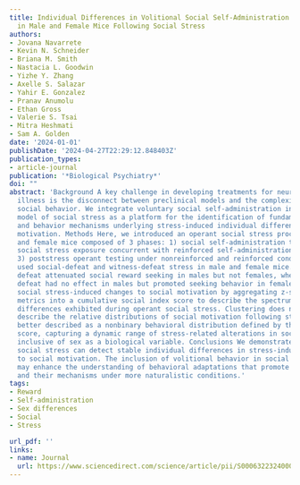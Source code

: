 ```yaml
---
title: Individual Differences in Volitional Social Self-Administration and Motivation
  in Male and Female Mice Following Social Stress
authors:
- Jovana Navarrete
- Kevin N. Schneider
- Briana M. Smith
- Nastacia L. Goodwin
- Yizhe Y. Zhang
- Axelle S. Salazar
- Yahir E. Gonzalez
- Pranav Anumolu
- Ethan Gross
- Valerie S. Tsai
- Mitra Heshmati
- Sam A. Golden
date: '2024-01-01'
publishDate: '2024-04-27T22:29:12.848403Z'
publication_types:
- article-journal
publication: '*Biological Psychiatry*'
doi: ""
abstract: 'Background A key challenge in developing treatments for neuropsychiatric
  illness is the disconnect between preclinical models and the complexity of human
  social behavior. We integrate voluntary social self-administration into a rodent
  model of social stress as a platform for the identification of fundamental brain
  and behavior mechanisms underlying stress-induced individual differences in social
  motivation. Methods Here, we introduced an operant social stress procedure in male
  and female mice composed of 3 phases: 1) social self-administration training, 2)
  social stress exposure concurrent with reinforced self-administration testing, and
  3) poststress operant testing under nonreinforced and reinforced conditions. We
  used social-defeat and witness-defeat stress in male and female mice. Results Social
  defeat attenuated social reward seeking in males but not females, whereas witness
  defeat had no effect in males but promoted seeking behavior in females. We resolved
  social stress-induced changes to social motivation by aggregating z-scored operant
  metrics into a cumulative social index score to describe the spectrum of individual
  differences exhibited during operant social stress. Clustering does not adequately
  describe the relative distributions of social motivation following stress and is
  better described as a nonbinary behavioral distribution defined by the social index
  score, capturing a dynamic range of stress-related alterations in social motivation
  inclusive of sex as a biological variable. Conclusions We demonstrated that operant
  social stress can detect stable individual differences in stress-induced changes
  to social motivation. The inclusion of volitional behavior in social procedures
  may enhance the understanding of behavioral adaptations that promote stress resiliency
  and their mechanisms under more naturalistic conditions.'
tags:
- Reward
- Self-administration
- Sex differences
- Social
- Stress

url_pdf: ''
links:
- name: Journal
  url: https://www.sciencedirect.com/science/article/pii/S0006322324000337
---
```

